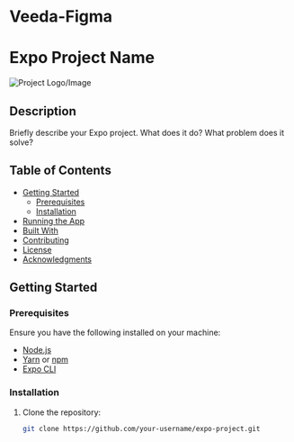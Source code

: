 # Veeda-Figma

# Expo Project Name

![Project Logo/Image](url_to_project_logo_or_image)

## Description

Briefly describe your Expo project. What does it do? What problem does it solve?

## Table of Contents

- [Getting Started](#getting-started)
  - [Prerequisites](#prerequisites)
  - [Installation](#installation)
- [Running the App](#running-the-app)
- [Built With](#built-with)
- [Contributing](#contributing)
- [License](#license)
- [Acknowledgments](#acknowledgments)

## Getting Started

### Prerequisites

Ensure you have the following installed on your machine:

- [Node.js](https://nodejs.org/)
- [Yarn](https://yarnpkg.com/) or [npm](https://www.npmjs.com/)
- [Expo CLI](https://docs.expo.dev/get-started/installation/)

### Installation

1. Clone the repository:
   ```bash
   git clone https://github.com/your-username/expo-project.git
   ```
